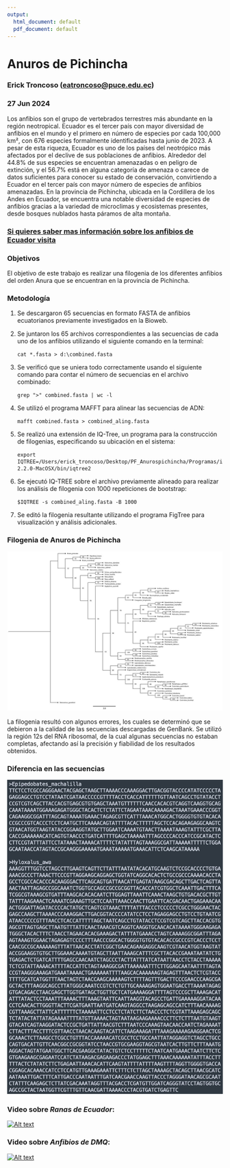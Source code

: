 ```yaml
---
output:
  html_document: default
  pdf_document: default
---
```

# Anuros de Pichincha  
### Erick Troncoso (eatroncoso@puce.edu.ec)
### 27 Jun 2024

Los anfibios son el grupo de vertebrados terrestres más abundante en la región neotropical. Ecuador es el tercer país con mayor diversidad de anfibios en el mundo y el primero en número de especies por cada 100,000 km², con 676 especies formalmente identificadas hasta junio de 2023. A pesar de esta riqueza, Ecuador es uno de los países del neotrópico más afectados por el declive de sus poblaciones de anfibios. Alrededor del 44.8% de sus especies se encuentran amenazadas o en peligro de extinción, y el 56.7% está en alguna categoría de amenaza o carece de datos suficientes para conocer su estado de conservación, convirtiendo a Ecuador en el tercer país con mayor número de especies de anfibios amenazadas. En la provincia de Pichincha, ubicada en la Cordillera de los Andes en Ecuador, se encuentra una notable diversidad de especies de anfibios gracias a la variedad de microclimas y ecosistemas presentes, desde bosques nublados hasta páramos de alta montaña.

### [Si quieres saber mas información sobre los anfibios de Ecuador visita ](https://www.bioweb.bio/faunaweb/amphibiaweb/)

### Objetivos
El objetivo de este trabajo es realizar una filogenia de los diferentes anfibios del orden Anura que se encuentran en la provincia de Pichincha.

### Metodología

1. Se descargaron 65 secuencias en formato FASTA de anfibios ecuatorianos previamente investigados en la Bioweb.

2. Se juntaron los 65 archivos correspondientes a las secuencias de cada uno de los anfibios utilizando el siguiente comando en la terminal:

   ```
   cat *.fasta > d:\combined.fasta
   ```

3. Se verificó que se uniera todo correctamente usando el siguiente comando para contar el número de secuencias en el archivo combinado:

   ```
   grep ">" combined.fasta | wc -l
   ```

4. Se utilizó el programa MAFFT para alinear las secuencias de ADN:

   ```
   mafft combined.fasta > combined_aling.fasta
   ```

5. Se realizó una extensión de IQ-Tree, un programa para la construcción de filogenias, especificando su ubicación en el sistema:

   ```
   export IQTREE=/Users/erick_troncoso/Desktop/PF_Anurospichincha/Programas/iqtree-2.2.0-MacOSX/bin/iqtree2
   ```

6. Se ejecutó IQ-TREE sobre el archivo previamente alineado para realizar los análisis de filogenia con 1000 repeticiones de bootstrap:

   ```
   $IQTREE -s combined_aling.fasta -B 1000
   ```

7. Se editó la filogenia resultante utilizando el programa FigTree para visualización y análisis adicionales.

### Filogenia de Anuros de Pichincha
![]( Imagenes/Filogenia.jpg?raw=true "Filogenia")  

La filogenia resultó con algunos errores, los cuales se determinó que se debieron a la calidad de las secuencias descargadas de GenBank. Se utilizó la región 12s del RNA ribosomal, de la cual algunas secuencias no estaban completas, afectando así la precisión y fiabilidad de los resultados obtenidos.

### Diferencia en las secuencias 
![]( Imagenes/Secuen.jpeg?raw=true "Secuencias") 

### Video sobre *Ranas de Ecuador*:   
[![Alt text](https://img.youtube.com/vi/v=o6yefgZ8jmI)](https://www.youtube.com/watch?v=o6yefgZ8jmI) 

### Video sobre *Anfibios de DMQ*:  
[![Alt text](https://img.youtube.com/vi/eKorfzWtS8U/0.jpg)](https://www.youtube.com/eKorfzWtS8U)



